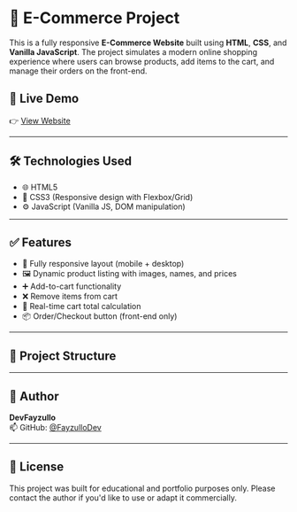 # 🛒 E-Commerce Project

This is a fully responsive **E-Commerce Website** built using **HTML**, **CSS**, and **Vanilla JavaScript**. The project simulates a modern online shopping experience where users can browse products, add items to the cart, and manage their orders on the front-end.

## 🚀 Live Demo

👉 [View Website](https://devfayzullo.github.io/E-Commerce-Project/)


---

## 🛠️ Technologies Used

- 🌐 HTML5  
- 🎨 CSS3 (Responsive design with Flexbox/Grid)  
- ⚙️ JavaScript (Vanilla JS, DOM manipulation)

---

## ✅ Features

- 📱 Fully responsive layout (mobile + desktop)
- 🖼️ Dynamic product listing with images, names, and prices
- ➕ Add-to-cart functionality
- ❌ Remove items from cart
- 🧾 Real-time cart total calculation
- 📦 Order/Checkout button (front-end only)


---

## 📁 Project Structure

---

## 👤 Author

**DevFayzullo**  
📫 GitHub: [@FayzulloDev](https://github.com/FayzulloDev)

---

## 📄 License

This project was built for educational and portfolio purposes only. Please contact the author if you'd like to use or adapt it commercially.
